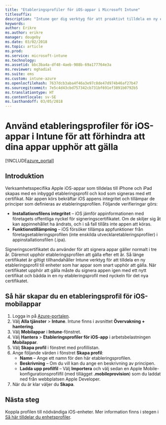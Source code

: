 ```yaml
---
title: "Etableringsprofiler för iOS-appar i Microsoft Intune"
titlesuffix: 
description: "Intune ger dig verktyg för att proaktivt tilldela en ny etableringsprofil till enheter som har appar som snart går ut.”"
keywords: 
author: Erikre
ms.author: erikre
manager: dougeby
ms.date: 03/02/2018
ms.topic: article
ms.prod: 
ms.service: microsoft-intune
ms.technology: 
ms.assetid: bbc3ba4a-df48-4aeb-988b-69a177764e3a
ms.reviewer: mghadial
ms.suite: ems
ms.custom: intune-azure
ms.openlocfilehash: 7637dcb3aba4f46a3e97c8de47d974b46af27b47
ms.sourcegitcommit: 7e5c4d43cbd757342cb731bf691ef3891b0792b5
ms.translationtype: HT
ms.contentlocale: sv-SE
ms.lasthandoff: 03/05/2018
---
```

# <a name="use-ios-mobile-provisioning-profiles-in-intune-to-prevent-your-apps-from-expiring"></a>Använd etableringsprofiler för iOS-appar i Intune för att förhindra att dina appar upphör att gälla

[!INCLUDE[azure_portal](./includes/azure_portal.md)]

## <a name="introduction"></a>Introduktion

Verksamhetsspecifika Apple iOS-appar som tilldelas till iPhone och iPad skapas med en inbyggd etableringsprofil och kod som signeras med ett certifikat. När appen körs bekräftar iOS appens integritet och tillämpar de principer som definieras av etableringsprofilen. Följande verifieringar görs:

- **Installationsfilens integritet** – iOS jämför appinformationen med företagets offentliga nyckel för signeringscertifikatet. Om de skiljer sig åt kan appinnehållet ha ändrats, och i så fall tillåts inte appen att köras.
- **Funktionstillämpning** – iOS försöker tillämpa appfunktioner från företagsetableringsprofilen (inte enskilda utvecklaretableringsprofiler) i appinstallationsfilen (.ipa).


Signeringscertifikatet du använder för att signera appar gäller normalt i tre år. Däremot upphör etableringsprofilen att gälla efter ett år. Så länge certifikatet är giltigt tillhandahåller Intune verktyg för att tilldela en ny etableringsprofil till enheter som har appar som snart upphör att gälla.
När certifikatet upphör att gälla måste du signera appen igen med ett nytt certifikat och bädda in en ny etableringsprofil med nyckeln för det nya certifikatet.


## <a name="how-to-create-an-ios-mobile-app-provisioning-profile"></a>Så här skapar du en etableringsprofil för iOS-mobilappar

1. Logga in på [Azure-portalen](https://portal.azure.com).
2. Välj **Alla tjänster** > **Intune**. Intune finns i avsnittet **Övervakning + hantering**.
3. Välj **Mobilappar** i **Intune**-fönstret.
1.  Välj **Hantera** > **Etableringsprofiler för iOS-app** i arbetsbelastningen **Mobilappar**.
2.  Välj **Skapa profil** i fönstret med profillistan.
3. Ange följande värden i fönstret **Skapa profil**:
    - **Namn** – Ange ett namn för den här etableringsprofilen.
    - **Beskrivning** – Om du vill kan du ange en beskrivning av principen.
    - **Ladda upp profilfil** – Välj **Importera** och välj sedan en Apple Mobile-konfigurationsprofilfil (med tillägget **.mobileprovision**) som du laddat ned från webbplatsen Apple Developer.
4. När du är klar väljer du **Skapa**.

## <a name="next-steps"></a>Nästa steg

Koppla profilen till nödvändiga iOS-enheter. Mer information finns i stegen i [Så här tilldelar du enhetsprofiler](device-profile-assign.md).
